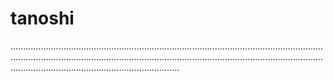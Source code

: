 # tanoshi
...........................................................................................................................................................................................................................................................................................................................